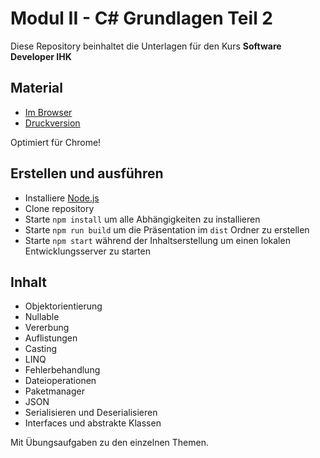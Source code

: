 # Modul II - C# Grundlagen Teil 2

Diese Repository beinhaltet die Unterlagen für den Kurs **Software Developer IHK**

## Material

* [Im Browser](https://ablersch.github.io/software-developer-ihk-modul-2)
* [Druckversion](https://ablersch.github.io/software-developer-ihk-modul-2?print-pdf)

Optimiert für Chrome!

## Erstellen und ausführen

* Installiere [Node.js](https://nodejs.org/en/)
* Clone repository
* Starte `npm install` um alle Abhängigkeiten zu installieren
* Starte `npm run build` um die Präsentation im `dist` Ordner zu erstellen
* Starte `npm start` während der Inhaltserstellung um einen lokalen Entwicklungsserver zu starten

## Inhalt

* Objektorientierung
* Nullable
* Vererbung
* Auflistungen
* Casting
* LINQ
* Fehlerbehandlung
* Dateioperationen
* Paketmanager
* JSON
* Serialisieren und Deserialisieren
* Interfaces und abstrakte Klassen

Mit Übungsaufgaben zu den einzelnen Themen.
